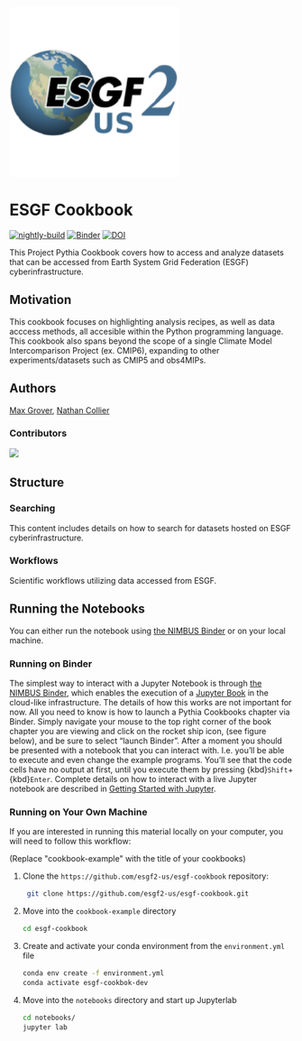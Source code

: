 <img src="notebooks/images/logos/esgf2-us.png" alt="thumbnail" width="300"/>

# ESGF Cookbook

[![nightly-build](https://github.com/ProjectPythia/cookbook-template/actions/workflows/nightly-build.yaml/badge.svg)](https://github.com/ProjectPythia/cookbook-template/actions/workflows/nightly-build.yaml)
[![Binder](https://binder.projectpythia.org/badge_logo.svg)]([https://binder-nimbus.llnl.gov/v2/gh/esgf2-us/esgf-cookbook/main?labpath=notebooks](/v2/gh/esgf2-us/esgf-cookbook/main?urlpath=lab/tree/notebooks/complex-search.ipynb))
[![DOI](https://zenodo.org/badge/475509405.svg)](https://zenodo.org/badge/latestdoi/475509405)

This Project Pythia Cookbook covers how to access and analyze datasets that can be accessed from Earth System Grid Federation (ESGF) cyberinfrastructure.

## Motivation

This cookbook focuses on highlighting analysis recipes, as well as data acccess methods, all accesible within the Python programming language. This cookbook also spans beyond the scope of a single Climate Model Intercomparison Project (ex. CMIP6), expanding to other experiments/datasets such as CMIP5 and obs4MIPs.

## Authors

[Max Grover](@mgrover1), [Nathan Collier](@nocollier)

### Contributors

<a href="https://github.com/esgf2-us/esgf-cookbook/graphs/contributors">
  <img src="https://contrib.rocks/image?repo=esgf2-us/esgf-cookbook" />
</a>

## Structure

### Searching

This content includes details on how to search for datasets hosted on ESGF cyberinfrastructure.

### Workflows

Scientific workflows utilizing data accessed from ESGF.

## Running the Notebooks

You can either run the notebook using [the NIMBUS Binder](https://binder-nimbus.llnl.gov/) or on your local machine.

### Running on Binder

The simplest way to interact with a Jupyter Notebook is through
[the NIMBUS Binder](https://binder-nimbus.llnl.gov/), which enables the execution of a
[Jupyter Book](https://jupyterbook.org) in the cloud-like infrastructure. The details of how this works are not
important for now. All you need to know is how to launch a Pythia
Cookbooks chapter via Binder. Simply navigate your mouse to
the top right corner of the book chapter you are viewing and click
on the rocket ship icon, (see figure below), and be sure to select
“launch Binder”. After a moment you should be presented with a
notebook that you can interact with. I.e. you’ll be able to execute
and even change the example programs. You’ll see that the code cells
have no output at first, until you execute them by pressing
{kbd}`Shift`\+{kbd}`Enter`. Complete details on how to interact with
a live Jupyter notebook are described in [Getting Started with
Jupyter](https://foundations.projectpythia.org/foundations/getting-started-jupyter.html).

### Running on Your Own Machine

If you are interested in running this material locally on your computer, you will need to follow this workflow:

(Replace "cookbook-example" with the title of your cookbooks)

1. Clone the `https://github.com/esgf2-us/esgf-cookbook` repository:

   ```bash
    git clone https://github.com/esgf2-us/esgf-cookbook.git
   ```

1. Move into the `cookbook-example` directory
   ```bash
   cd esgf-cookbook
   ```
1. Create and activate your conda environment from the `environment.yml` file
   ```bash
   conda env create -f environment.yml
   conda activate esgf-cookbok-dev
   ```
1. Move into the `notebooks` directory and start up Jupyterlab
   ```bash
   cd notebooks/
   jupyter lab
   ```
